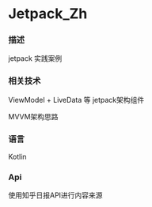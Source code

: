 # Jetpack_Zh

### 描述

  jetpack 实践案例

### 相关技术

  ViewModel + LiveData 等 jetpack架构组件

   MVVM架构思路

### 语言

  Kotlin

### Api

  使用知乎日报API进行内容来源

